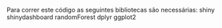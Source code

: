 Para correr este código as seguintes bibliotecas são necessárias:
shiny
shinydashboard
randomForest
dplyr
ggplot2
